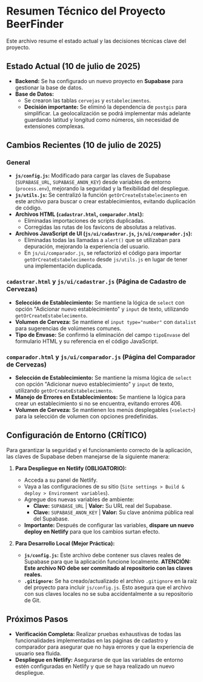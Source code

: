 # Resumen Técnico del Proyecto BeerFinder

Este archivo resume el estado actual y las decisiones técnicas clave del proyecto.

## Estado Actual (10 de julio de 2025)

*   **Backend:** Se ha configurado un nuevo proyecto en **Supabase** para gestionar la base de datos.
*   **Base de Datos:**
    *   Se crearon las tablas `cervejas` y `estabelecimentos`.
    *   **Decisión importante:** Se eliminó la dependencia de `postgis` para simplificar. La geolocalización se podrá implementar más adelante guardando latitud y longitud como números, sin necesidad de extensiones complexas.

## Cambios Recientes (10 de julio de 2025)

### General
*   **`js/config.js`:** Modificado para cargar las claves de Supabase (`SUPABASE_URL`, `SUPABASE_ANON_KEY`) desde variables de entorno (`process.env`), mejorando la seguridad y la flexibilidad del despliegue.
*   **`js/utils.js`:** Se centralizó la función `getOrCreateEstabelecimento` en este archivo para buscar o crear establecimientos, evitando duplicación de código.
*   **Archivos HTML (`cadastrar.html`, `comparador.html`):**
    *   Eliminadas importaciones de scripts duplicadas.
    *   Corregidas las rutas de los favicons de absolutas a relativas.
*   **Archivos JavaScript de UI (`js/ui/cadastrar.js`, `js/ui/comparador.js`):**
    *   Eliminadas todas las llamadas a `alert()` que se utilizaban para depuración, mejorando la experiencia del usuario.
    *   En `js/ui/comparador.js`, se refactorizó el código para importar `getOrCreateEstabelecimento` desde `js/utils.js` en lugar de tener una implementación duplicada.

### `cadastrar.html` y `js/ui/cadastrar.js` (Página de Cadastro de Cervezas)
*   **Selección de Establecimiento:** Se mantiene la lógica de `select` con opción "Adicionar nuevo establecimiento" y `input` de texto, utilizando `getOrCreateEstabelecimento`.
*   **Volumen de Cerveza:** Se mantiene el `input type="number"` con `datalist` para sugerencias de volúmenes comunes.
*   **Tipo de Envase:** Se confirmó la eliminación del campo `tipoEnvase` del formulario HTML y su referencia en el código JavaScript.

### `comparador.html` y `js/ui/comparador.js` (Página del Comparador de Cervezas)
*   **Selección de Establecimiento:** Se mantiene la misma lógica de `select` con opción "Adicionar nuevo establecimiento" y `input` de texto, utilizando `getOrCreateEstabelecimento`.
*   **Manejo de Errores en Establecimientos:** Se mantiene la lógica para crear un establecimiento si no se encuentra, evitando errores 406.
*   **Volumen de Cerveza:** Se mantienen los menús desplegables (`<select>`) para la selección de volumen con opciones predefinidas.

## Configuración de Entorno (CRÍTICO)

Para garantizar la seguridad y el funcionamiento correcto de la aplicación, las claves de Supabase deben manejarse de la siguiente manera:

1.  **Para Despliegue en Netlify (OBLIGATORIO):**
    *   Acceda a su panel de Netlify.
    *   Vaya a las configuraciones de su sitio (`Site settings > Build & deploy > Environment variables`).
    *   Agregue dos nuevas variables de ambiente:
        *   **Clave:** `SUPABASE_URL` | **Valor:** Su URL real del Supabase.
        *   **Clave:** `SUPABASE_ANON_KEY` | **Valor:** Su clave anónima pública real del Supabase.
    *   **Importante:** Después de configurar las variables, **dispare un nuevo deploy en Netlify** para que los cambios surtan efecto.

2.  **Para Desarrollo Local (Mejor Práctica):**
    *   **`js/config.js`:** Este archivo debe contener sus claves reales de Supabase para que la aplicación funcione localmente. **ATENCIÓN: Este archivo NO debe ser commitado al repositorio con las claves reales.**
    *   **`.gitignore`:** Se ha creado/actualizado el archivo `.gitignore` en la raíz del proyecto para incluir `js/config.js`. Esto asegura que el archivo con sus claves locales no se suba accidentalmente a su repositorio de Git.

## Próximos Pasos

*   **Verificación Completa:** Realizar pruebas exhaustivas de todas las funcionalidades implementadas en las páginas de cadastro y comparador para asegurar que no haya errores y que la experiencia de usuario sea fluida.
*   **Despliegue en Netlify:** Asegurarse de que las variables de entorno estén configuradas en Netlify y que se haya realizado un nuevo despliegue.
